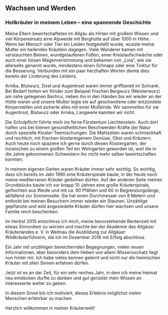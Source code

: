 ## Wachsen und Werden

### Heilkräuter in meinem Leben – eine spannende Geschichte

Meine Eltern bewirtschafteten im Allgäu als Hirten mit großem Wissen und viel Körpereinsatz eine Alpweide mit Berghütte auf über 1000 m Höhe. Wenn bei Mensch oder Tier ein Leiden festgestellt wurde, wusste meine Mutter ein heilendes Kräutlein dagegen. Viele Wanderer kamen mit verstauchten Beinen, wundgelaufenen Füßen, einer Kreislaufschwäche oder auch einer bösen Magenverstimmung und bekamen von „Lina“, wie sie allerseits genannt wurde, mindestens einen Schnaps oder eine Tinktur für die Besserung. Verbunden mit ein paar herzhaften Worten diente dies bereits der Linderung des Leidens.

Arnika, Blutwurz, Dost und Augentrost waren immer griffbereit im Schrank. Bei Bedarf holten wir Kinder zum Beispiel frischen Bergwurz (Meisterwurz) am nahe gelegenen Bachrui, rieben ihn in den Händen bis wir wieder an der Hütte waren und unsere Mutter legte sie auf geschwollene oder entzündete Körperstellen und sicherte alles mit einer Mullbinde. Wir sammelten für sie Augentrost, Blutwurz oder Arnika, Langweile kannten wir nicht.

Die Schulpflicht führte mich ins ferne Fürstentum Liechtenstein. Auch dort halfen uns bei kleinen gesundheitlichen Beschwerden Kräfte der Natur durch spezielle Kloster-Teemischungen. Die Mahlzeiten waren schmackhaft und reichlich, mit frischen klostereigenem Gemüse, Obst  und Kräutern. Auch heute noch spaziere ich gerne durch diesen Klostergarten, der inzwischen zu einem großen Teil ein Weingarten geworden ist, weil die in die Jahre gekommenen Schwestern ihn nicht mehr selber bewirtschaften konnten.

In meinem eigenen Garten waren Kräuter immer sehr wichtig. So wichtig, dass ich bereits im Jahr 1990 eine Kräuterspirale baute, in der heute noch meine mediterranen Kräuter gedeihen dürfen. Auf der anderen Seite meines Grundstücks baute ich vor knapp 10 Jahren eine große Kräuterspirale, geflochten aus Weide und mit ca. 90 Pfählen und 60 m Begrenzungslänge, abfallend zur Sonnenseite. Sie hat einen Durchmesser von 8 Metern und entlockt bei meinen Besuchern immer wieder ein Staunen. Unzählige gepflanzte und wild angesiedelte Kräuter dürfen hier wachsen und unsere Familie reich beschenken.

Im Herbst 2015 entschloss ich mich, meine bevorstehende Rentenzeit mit etwas Sinnvollem zu würzen und machte bei der Akademie des Allgäuer Kräuterlandes e. V. in Weitnau die  Ausbildung zur Allgäuer Wildkräuterführerin, die ich im Dezember 2016 mit Erfolg abschloss.

Ein Jahr mit unzähligen bereichernden Begegnungen, vielen neuen Informationen, aber besonders dem Heben von altem Wissensschatz liegt nun hinter mir. Ich habe vieles kennen gelernt und nicht nur die heimischen Kräuter mit allen Sinnen erfahren dürfen.

Jetzt ist es an der Zeit, für ein sehr reiches Jahr, in dem ich meine Heimat neu entdecken durfte zu danken und gut gerüstet mein Wissen an Interessierte weiter zu geben.

In diesem Sinne bin ich motiviert, dieses Erlebnis möglichst vielen Menschen erfahrbar zu machen.

Herzlich willkommen in meiner Kräuterwelt!
